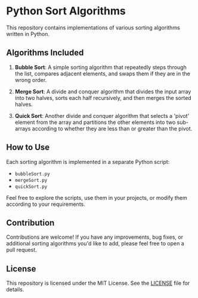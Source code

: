 # Python Sort Algorithms
This repository contains implementations of various sorting algorithms written in Python.

## Algorithms Included

1. **Bubble Sort**: A simple sorting algorithm that repeatedly steps through the list, compares adjacent elements, and swaps them if they are in the wrong order.

2. **Merge Sort**: A divide and conquer algorithm that divides the input array into two halves, sorts each half recursively, and then merges the sorted halves.

3. **Quick Sort**: Another divide and conquer algorithm that selects a 'pivot' element from the array and partitions the other elements into two sub-arrays according to whether they are less than or greater than the pivot.

## How to Use

Each sorting algorithm is implemented in a separate Python script:

- `bubbleSort.py`
- `mergeSort.py`
- `quickSort.py`

Feel free to explore the scripts, use them in your projects, or modify them according to your requirements.

## Contribution

Contributions are welcome! If you have any improvements, bug fixes, or additional sorting algorithms you'd like to add, please feel free to open a pull request.

## License

This repository is licensed under the MIT License. See the [LICENSE](LICENSE) file for details.
